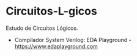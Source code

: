 # Circuitos-L-gicos
Estudo de Circuitos Lógicos.
- Compilador System Verilog: EDA Playground - <https://www.edaplayground.com>
